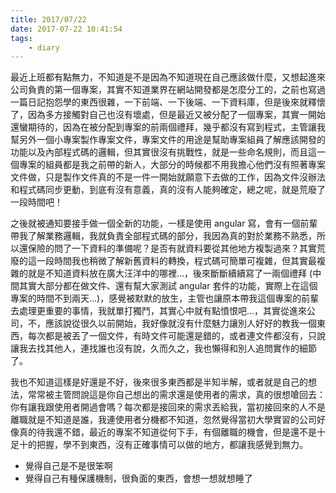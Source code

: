```yaml
---
title: 2017/07/22
date: 2017-07-22 10:41:54
tags:
    - diary
---
```

最近上班都有點無力，不知道是不是因為不知道現在自己應該做什麼，<!--more-->又想起進來公司負責的第一個專案，其實不知道業界在網站開發都是怎麼分工的，之前也寫過一篇日記抱怨學的東西很雜，一下前端、一下後端、一下資料庫，但是後來就釋懷了，因為多方接觸對自己也沒有壞處，但是最近又被分配了一個專案，其實一開始還蠻期待的，因為在被分配到專案的前兩個禮拜，幾乎都沒有寫到程式，主管讓我幫另外一個小專案製作專案文件，專案文件的用途是幫助專案組員了解應該開發的功能以及內部程式碼的邏輯，但其實很沒有挑戰性，就是一些命名規則，而且這一個專案的組員都是我之前帶的新人，大部分的時候都不用我擔心他們沒有照著專案文件做，只是製作文件真的不是一件一開始就願意下去做的工作，因為文件沒辦法和程式碼同步更動，到底有沒有意義，真的沒有人能夠確定，總之呢，就是荒廢了一段時間吧！

之後就被通知要接手做一個全新的功能，一樣是使用 angular 寫，會有一個前輩帶我了解業務邏輯，我就負責全部程式碼的部分，我因為真的對於業務不熟悉，所以還保險的問了一下資料的準備呢？是否有就資料要從其他地方複製過來？其實荒廢的這一段時間我也稍微了解新舊資料的轉換，程式碼可簡單可複雜，但其實最複雜的就是不知道資料放在廣大汪洋中的哪裡...，後來斷斷續續寫了一兩個禮拜 (中間其實大部分都在做文件、還有幫大家測試 angular 套件的功能，實際上在這個專案的時間不到兩天...)，感覺被默默的放生，主管也讓原本帶我這個專案的前輩去處理更重要的事情，我就單打獨鬥，其實心中就有點憤恨吧...，其實從進來公司，不，應該說從很久以前開始，我好像就沒有什麼魅力讓別人好好的教我一個東西，每次都是被丟了一個文件，有時文件可能還是錯的，或者連文件都沒有，只說讓我去找其他人，連找誰也沒有說，久而久之，我也懶得和別人追問實作的細節了。

我也不知道這樣是好還是不好，後來很多東西都是半知半解，或者就是自己的想法，常常被主管問說這是你自己想出的需求還是使用者的需求，真的很想嗆回去：你有讓我跟使用者開過會嗎？每次都是接回來的需求丟給我，當初接回來的人不是離職就是不知道是誰，我連使用者分機都不知道，忽然覺得當初大學實習的公司好像真的待我還不錯，最近的專案不知道從何下手，有個離職的機會，但是還不是十足十的把握，學不到東西，沒有正確事情可以做的地方，都讓我感覺到無力。

- 覺得自己是不是很笨啊
- 覺得自己有種保護機制，很負面的東西，會想一想就想睡了
